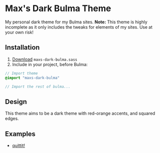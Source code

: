 # Max's Dark Bulma Theme

My personal dark theme for my Bulma sites. **Note:** This theme
is highly incomplete as it only includes the tweaks for elements
of my sites. Use at your own risk!

## Installation

1. [Download](https://raw.githubusercontent.com/itsmaxymoo/Maxs-Dark-Bulma-Theme/main/maxs-dark-bulma.sass) `maxs-dark-bulma.sass`
2. Include in your project, before Bulma:

```sass
// Import theme
@import "maxs-dark-bulma"

// Import the rest of bulma...
```

## Design

This theme aims to be a dark theme with red-orange accents, and squared edges.

## Examples

* [quittit!](https://quittit.itsmaxymoo.com)
